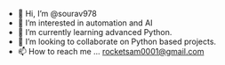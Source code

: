 - 👋 Hi, I’m @sourav978
- 👀 I’m interested in automation and AI
- 🌱 I’m currently learning advanced Python.
- 💞️ I’m looking to collaborate on Python based projects.
- 📫 How to reach me ... rocketsam0001@gmail.com

<!---
sourav978/sourav978 is a ✨ special ✨ repository because its `README.md` (this file) appears on your GitHub profile.
You can click the Preview link to take a look at your changes.
--->
